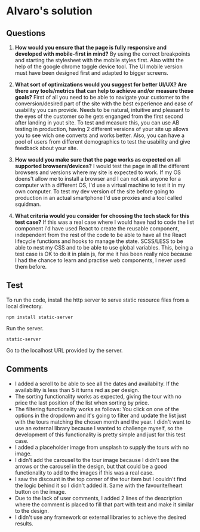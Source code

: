 # Alvaro's solution

## Questions

1. **How would you ensure that the page is fully responsive and developed with mobile-first in mind?**
By using the correct breakpoints and starting the stylesheet with the mobile styles first. Also witht the help of the google chrome toggle device tool. The UI mobile version must have been designed first and adapted to bigger screens.

2. **What sort of optimizations would you suggest for better UI/UX? Are there any tools/metrics that can help to achieve and/or measure these goals?**
First of all you need to be able to navigate your customer to the conversion/desired part of the site with the best experience and ease of usability you can provide. Needs to be natural, intuitive and pleasant to the eyes of the customer so he gets enganged from the first second after landing in yout site. 
To test and measure this, you can use AB testing in production, having 2 different versions of your site up allows you to see wich one converts and works better. 
Also, you can have a pool of users from different demographics to test the usability and give feedback about your site.

3. **How would you make sure that the page works as expected on all supported browsers/devices?**
I would test the page in all the different browsers and versions where my site is expected to work. If my OS doens't allow me to install a browser and I can not ask anyone for a computer with a different OS, I'd use a virtual machine to test it in my own computer.
To test my dev version of the site before going to production in an actual smartphone I'd use proxies and a tool called squidman.

4. **What criteria would you consider for choosing the tech stack for this test case?**
If this was a real case where I would have had to code the list component i'd have used React to create the reusable component, independent from the rest of the code to be able to have all the React lifecycle functions and hooks to manage the state. SCSS/LESS to be able to nest my CSS and to be able to use global variables.
This, being a test case is OK to do it in plain js, for me it has been really nice because I had the chance to learn and practise web components, I never used them before.

## Test
To run the code, install the http server to serve static resource files from a local directory.
```
npm install static-server
```

Run the server.
```
static-server
```

Go to the localhost URL provided by the server.

## Comments
- I added a scroll to be able to see all the dates and availabilty. If the availability is less than 5 it turns red as per design.
- The sorting functionality works as expected, giving the tour with no price the last position of the list when sorting by price.
- The filtering functionality works as follows: You click on one of the options in the dropdown and it's going to filter and update the list just with the tours matching the chosen month and the year. I didn't want to use an external library because I wanted to challenge myself, so the development of this functionality is pretty simple and just for this test case.
- I added a placeholder image from unsplash to supply the tours with no image.
- I didn't add the carousel to the tour image because I didn't see the arrows or the carousel in the design, but that could be a good functionality to add to the images if this was a real case.
- I saw the discount in the top corner of the tour item but I couldn't find the logic behind it so I didn't added it. Same with the favourite/heart button on the image.
- Due to the lack of user comments, I added 2 lines of the description where the comment is placed to fill that part with text and make it similar to the design.
- I didn't use any framework or external libraries to achieve the desired results.